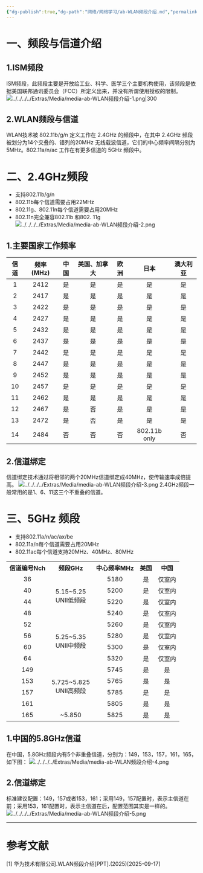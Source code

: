 ```yaml
---
{"dg-publish":true,"dg-path":"网络/网络学习/ab-WLAN频段介绍.md","permalink":"/网络/网络学习/ab-WLAN频段介绍/"}
---
```


# 一、频段与信道介绍
## 1.ISM频段
ISM频段，此频段主要是开放给工业、科学、医学三个主要机构使用，该频段是依据美国联邦通讯委员会（FCC）所定义出来，并没有所谓使用授权的限制。
![../../../../Extras/Media/media-ab-WLAN频段介绍-1.png|300](/img/user/Extras/Media/media-ab-WLAN%E9%A2%91%E6%AE%B5%E4%BB%8B%E7%BB%8D-1.png)
## 2.WLAN频段与信道
WLAN技术被 802.11b/g/n 定义工作在 2.4GHz 的频段中，在其中 2.4GHz 频段被划分为14个交叠的、错列的20MHz 无线载波信道，它们的中心频率间隔分别为 5MHz。802.11a/n/ac 工作在有更多信道的 5GHz 频段中。
# 二、2.4GHz频段
- 支持802.11b/g/n
- 802.11b每个信道需要占用22MHz
- 802.11g、802.11n每个信道需要占用20MHz
- 802.11n完全兼容802.11b 和802. 11g
![../../../../Extras/Media/media-ab-WLAN频段介绍-2.png](/img/user/Extras/Media/media-ab-WLAN%E9%A2%91%E6%AE%B5%E4%BB%8B%E7%BB%8D-2.png)
## 1.主要国家工作频率

|信道|频率(MHz)|中国|美国、加拿大|欧洲|日本|澳大利亚|
|:-:|:-:|:-:|:-:|:-:|:-:|:-:|
|1|2412|是|是|是|是|是|
|2|2417|是|是|是|是|是|
|3|2422|是|是|是|是|是|
|4|2427|是|是|是|是|是|
|5|2432|是|是|是|是|是|
|6|2437|是|是|是|是|是|
|7|2442|是|是|是|是|是|
|8|2447|是|是|是|是|是|
|9|2452|是|是|是|是|是|
|10|2457|是|是|是|是|是|
|11|2462|是|是|是|是|是|
|12|2467|是|否|是|是|是|
|13|2472|是|否|是|是|是|
|14|2484|否|否|否|802.11b only|否|

## 2.信道绑定
信道绑定技术通过将相邻的两个20MHz信道绑定成40MHz，使传输速率成倍提高。
![../../../../Extras/Media/media-ab-WLAN频段介绍-3.png](/img/user/Extras/Media/media-ab-WLAN%E9%A2%91%E6%AE%B5%E4%BB%8B%E7%BB%8D-3.png)
2.4GHz频段一般常用的是1、6、11这三个不重叠的信道。
# 三、5GHz 频段
- 支持802.11a/n/ac/ax/be
- 802.11a/n每个信道需要占用20MHz
- 802.11ac每个信道支持20MHz、40MHz、80MHz

<table>
	<tr>
		<th align="center">信道编号Nch</th>
		<th align="center">频段GHz</th>
		<th align="center">中心频率MHz</th>
		<th align="center">美国</th>
		<th align="center">中国</th>
	</tr>
	<tr>
		<td align="center">36</td>
		<td align="center" rowspan="4">5.15~5.25<br>UNII低频段</td>
		<td align="center">5180</td>
		<td align="center">是</td>
		<td align="center">仅室内</td>
	</tr>
	<tr>
		<td align="center">40</td>
		<td align="center">5200</td>
		<td align="center">是</td>
		<td align="center">仅室内</td>
	</tr>
	<tr>
		<td align="center">44</td>
		<td align="center">5220</td>
		<td align="center">是</td>
		<td align="center">仅室内</td>
	</tr>
	<tr>
		<td align="center">48</td>
		<td align="center">5240</td>
		<td align="center">是</td>
		<td align="center">仅室内</td>
	</tr>
	<tr>
		<td align="center">52</td>
		<td align="center" rowspan="4">5.25~5.35<br>UNII中频段</td>
		<td align="center">5260</td>
		<td align="center">是</td>
		<td align="center">仅室内</td>
	</tr>
	<tr>
		<td align="center">56</td>
		<td align="center">5280</td>
		<td align="center">是</td>
		<td align="center">仅室内</td>
	</tr>
	<tr>
		<td align="center">60</td>
		<td align="center">5300</td>
		<td align="center">是</td>
		<td align="center">仅室内</td>
	</tr>
	<tr>
		<td align="center">64</td>
		<td align="center">5320</td>
		<td align="center">是</td>
		<td align="center">仅室内</td>
	</tr>
	<tr>
		<td align="center">149</td>
		<td align="center" rowspan="4">5.725~5.825<br>UNII高频段</td>
		<td align="center">5745</td>
		<td align="center">是</td>
		<td align="center">是</td>
	</tr>
	<tr>
		<td align="center">153</td>
		<td align="center">5765</td>
		<td align="center">是</td>
		<td align="center">是</td>
	</tr>
	<tr>
		<td align="center">157</td>
		<td align="center">5785</td>
		<td align="center">是</td>
		<td align="center">是</td>
	</tr>
	<tr>
		<td align="center">161</td>
		<td align="center">5805</td>
		<td align="center">是</td>
		<td align="center">是</td>
	</tr>
	<tr>
		<td align="center">165</td>
		<td align="center">~5.850</td>
		<td align="center">5825</td>
		<td align="center">是</td>
		<td align="center">是</td>
	</tr>
</table>

## 1.中国的5.8GHz信道
在中国，5.8GHz频段内有5个非重叠信道，分别为：149，153，157，161，165，如下图：
![../../../../Extras/Media/media-ab-WLAN频段介绍-4.png](/img/user/Extras/Media/media-ab-WLAN%E9%A2%91%E6%AE%B5%E4%BB%8B%E7%BB%8D-4.png)
## 2.信道绑定
标准建议配置：149，157或者153，161；采用149，157配置时，表示主信道在前；采用153，161配置时，表示主信道在后，配置范围其实是一样的。
![../../../../Extras/Media/media-ab-WLAN频段介绍-5.png](/img/user/Extras/Media/media-ab-WLAN%E9%A2%91%E6%AE%B5%E4%BB%8B%E7%BB%8D-5.png)
***
# 参考文献
[1] 华为技术有限公司.WLAN频段介绍[PPT].(2025)[2025-09-17]